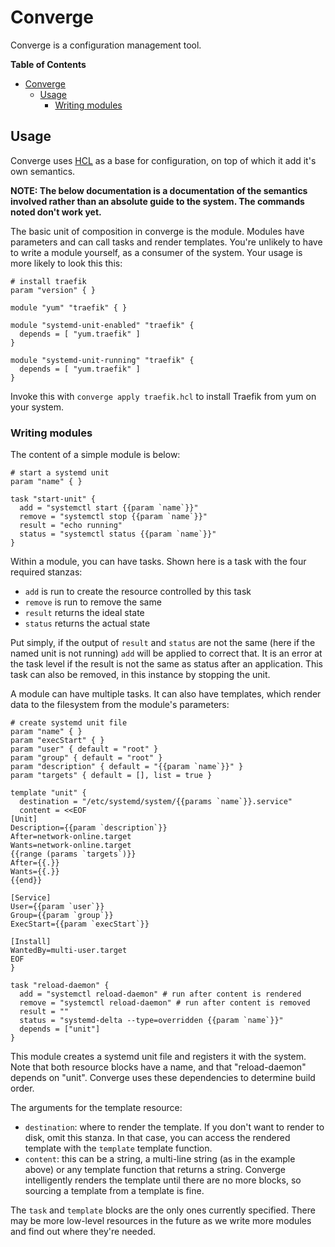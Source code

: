 # Converge

Converge is a configuration management tool.

<!-- markdown-toc start - Don't edit this section. Run M-x markdown-toc-generate-toc again -->
**Table of Contents**

- [Converge](#converge)
    - [Usage](#usage)
        - [Writing modules](#writing-modules)

<!-- markdown-toc end -->

## Usage

Converge uses [HCL](https://github.com/hashicorp/hcl) as a base for
configuration, on top of which it add it's own semantics.

**NOTE: The below documentation is a documentation of the semantics involved
rather than an absolute guide to the system. The commands noted don't work
yet.**

The basic unit of composition in converge is the module. Modules have parameters
and can call tasks and render templates. You're unlikely to have to write a
module yourself, as a consumer of the system. Your usage is more likely to look
this this:

```hcl
# install traefik
param "version" { }

module "yum" "traefik" { }

module "systemd-unit-enabled" "traefik" { 
  depends = [ "yum.traefik" ]
}

module "systemd-unit-running" "traefik" { 
  depends = [ "yum.traefik" ]
}
```

Invoke this with `converge apply traefik.hcl` to install Traefik from yum on
your system.

### Writing modules

The content of a simple module is below:

```hcl
# start a systemd unit
param "name" { }

task "start-unit" {
  add = "systemctl start {{param `name`}}"
  remove = "systemctl stop {{param `name`}}"
  result = "echo running"
  status = "systemctl status {{param `name`}}"
}
```

Within a module, you can have tasks. Shown here is a task with the four required
stanzas:

- `add` is run to create the resource controlled by this task
- `remove` is run to remove the same
- `result` returns the ideal state
- `status` returns the actual state

Put simply, if the output of `result` and `status` are not the same (here if the
named unit is not running) `add` will be applied to correct that. It is an error
at the task level if the result is not the same as status after an application.
This task can also be removed, in this instance by stopping the unit.

A module can have multiple tasks. It can also have templates, which render data
to the filesystem from the module's parameters:

```hcl
# create systemd unit file
param "name" { }
param "execStart" { }
param "user" { default = "root" }
param "group" { default = "root" }
param "description" { default = "{{param `name`}}" }
param "targets" { default = [], list = true }

template "unit" {
  destination = "/etc/systemd/system/{{params `name`}}.service"
  content = <<EOF
[Unit]
Description={{param `description`}}
After=network-online.target
Wants=network-online.target
{{range (params `targets`)}}
After={{.}}
Wants={{.}}
{{end}}

[Service]
User={{param `user`}}
Group={{param `group`}}
ExecStart={{param `execStart`}}

[Install]
WantedBy=multi-user.target
EOF
}

task "reload-daemon" {
  add = "systemctl reload-daemon" # run after content is rendered
  remove = "systemctl reload-daemon" # run after content is removed
  result = ""
  status = "systemd-delta --type=overridden {{param `name`}}"
  depends = ["unit"]
}
```

This module creates a systemd unit file and registers it with the system. Note
that both resource blocks have a name, and that "reload-daemon" depends on
"unit". Converge uses these dependencies to determine build order.

The arguments for the template resource:

- `destination`: where to render the template. If you don't want to render to
  disk, omit this stanza. In that case, you can access the rendered template
  with the `template` template function.
- `content`: this can be a string, a multi-line string (as in the example above)
  or any template function that returns a string. Converge intelligently renders
  the template until there are no more blocks, so sourcing a template from a
  template is fine.

The `task` and `template` blocks are the only ones currently specified. There
may be more low-level resources in the future as we write more modules and find
out where they're needed.
